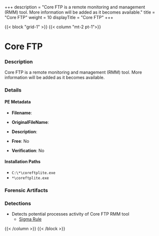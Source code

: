 +++
description = "Core FTP is a remote monitoring and management (RMM) tool. More information will be added as it becomes available."
title = "Core FTP"
weight = 10
displayTitle = "Core FTP"
+++


{{< block "grid-1" >}}
{{< column "mt-2 pt-1">}}

# Core FTP


### Description

Core FTP is a remote monitoring and management (RMM) tool. More information will be added as it becomes available.




### Details


#### PE Metadata
- **Filename**: 
- **OriginalFileName**: 
- **Description**: 


- **Free**: No

- **Verification**: No




#### Installation Paths
- `C:\*\coreftplite.exe`
- `*\coreftplite.exe`

### Forensic Artifacts






### Detections
- Detects potential processes activity of Core FTP RMM tool
  - [Sigma Rule](https://github.com/magicsword-io/LOLRMM/blob/main/detections/sigma/core_ftp_processes_sigma.yml)




{{< /column >}}
{{< /block >}}
